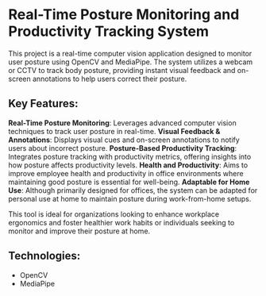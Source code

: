 # Real-Time Posture Monitoring and Productivity Tracking System

This project is a real-time computer vision application designed to monitor user posture using OpenCV and MediaPipe. The system utilizes a webcam or CCTV to track body posture, providing instant visual feedback and on-screen annotations to help users correct their posture. 

## Key Features:
**Real-Time Posture Monitoring**: Leverages advanced computer vision techniques to track user posture in real-time.
**Visual Feedback & Annotations**: Displays visual cues and on-screen annotations to notify users about incorrect posture.
**Posture-Based Productivity Tracking**: Integrates posture tracking with productivity metrics, offering insights into how posture affects productivity levels.
**Health and Productivity**: Aims to improve employee health and productivity in office environments where maintaining good posture is essential for well-being.
**Adaptable for Home Use**: Although primarily designed for offices, the system can be adapted for personal use at home to maintain posture during work-from-home setups.

This tool is ideal for organizations looking to enhance workplace ergonomics and foster healthier work habits or individuals seeking to monitor and improve their posture at home.

## Technologies:
- OpenCV
- MediaPipe
